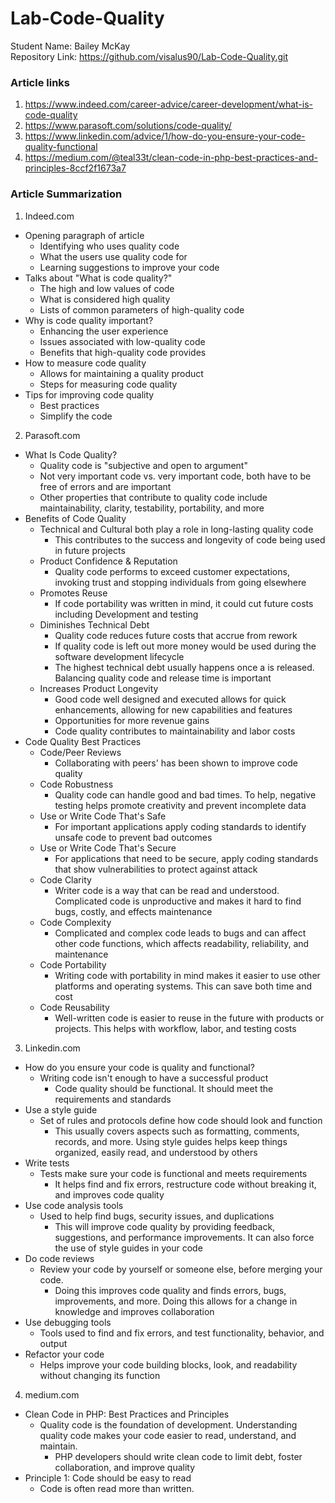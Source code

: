 # Lab-Code-Quality
Student Name: Bailey McKay  <br>
Repository Link: https://github.com/visalus90/Lab-Code-Quality.git  <br>
### Article links
1. https://www.indeed.com/career-advice/career-development/what-is-code-quality
2. https://www.parasoft.com/solutions/code-quality/
3. https://www.linkedin.com/advice/1/how-do-you-ensure-your-code-quality-functional
4. https://medium.com/@teal33t/clean-code-in-php-best-practices-and-principles-8ccf2f1673a7 
### Article Summarization 
1. Indeed.com
- Opening paragraph of article
    - Identifying who uses quality code
    - What the users use quality code for
    - Learning suggestions to improve your code
- Talks about "What is code quality?"
    - The high and low values of code
    - What is considered high quality
    - Lists of common parameters of high-quality code
- Why is code quality important?
    - Enhancing the user experience
    - Issues associated with low-quality code
    - Benefits that high-quality code provides
- How to measure code quality
    - Allows for maintaining a quality product
    - Steps for measuring code quality
- Tips for improving code quality
    - Best practices
    - Simplify the code
2. Parasoft.com
- What Is Code Quality?
    - Quality code is "subjective and open to argument"
    - Not very important code vs. very important code, both have to be free of errors and are important
    - Other properties that contribute to quality code include maintainability, clarity, testability, portability, and more
- Benefits of Code Quality
    - Technical and Cultural both play a role in long-lasting quality code
        - This contributes to the success and longevity of code being used in future projects
    -  Product Confidence & Reputation
        - Quality code performs to exceed customer expectations, invoking trust and stopping individuals from going elsewhere
    - Promotes Reuse
        - If code portability was written in mind, it could cut future costs including Development and testing
    - Diminishes Technical Debt
        - Quality code reduces future costs that accrue from rework 
        - If quality code is left out more money would be used during the software development lifecycle
        - The highest technical debt usually happens once a is released. Balancing quality code and release time is important
    - Increases Product Longevity
        - Good code well designed and executed allows for quick enhancements, allowing for new capabilities and features
        - Opportunities for more revenue gains
        - Code quality contributes to maintainability and labor costs
- Code Quality Best Practices
    - Code/Peer Reviews
        - Collaborating with peers' has been shown to improve code quality
    - Code Robustness
        - Quality code can handle good and bad times. To help, negative testing helps promote creativity and prevent incomplete data
    - Use or Write Code That's Safe
        - For important applications apply coding standards to identify unsafe code to prevent bad outcomes
    - Use or Write Code That's Secure
        - For applications that need to be secure, apply coding standards that show vulnerabilities to protect against attack
    - Code Clarity
        - Writer code is a way that can be read and understood. Complicated code is unproductive and makes it hard to find bugs, costly, and effects maintenance
    - Code Complexity
        - Complicated and complex code leads to bugs and can affect other code functions, which affects readability, reliability, and maintenance
    - Code Portability
        - Writing code with portability in mind makes it easier to use other platforms and operating systems. This can save both time and cost
    - Code Reusability
        - Well-written code is easier to reuse in the future with products or projects. This helps with workflow, labor, and testing costs
3. Linkedin.com
- How do you ensure your code is quality and functional?
    - Writing code isn't enough to have a successful product
        - Code quality should be functional. It should meet the requirements and standards
- Use a style guide
    - Set of rules and protocols define how code should look and function
        - This usually covers aspects such as formatting, comments, records, and more. Using style guides helps keep things organized, easily read, and understood by others
- Write tests
    - Tests make sure your code is functional and meets requirements
        - It helps find and fix errors, restructure code without breaking it, and improves code quality
- Use code analysis tools
    - Used to help find bugs, security issues, and duplications
        - This will improve code quality by providing feedback, suggestions, and performance improvements. It can also force the use of style guides in your code
- Do code reviews
    - Review your code by yourself or someone else, before merging your code.
        - Doing this improves code quality and finds errors, bugs, improvements, and more. Doing this allows for a change in knowledge and improves collaboration
- Use debugging tools
    - Tools used to find and fix errors, and test functionality, behavior, and output
- Refactor your code
    - Helps improve your code building blocks, look, and readability without changing its function
4. medium.com
- Clean Code in PHP: Best Practices and Principles
    - Quality code is the foundation of development. Understanding quality code makes your code easier to read, understand, and maintain.
        - PHP developers should write clean code to limit debt, foster collaboration, and improve quality
- Principle 1: Code should be easy to read
    - Code is often read more than written. 
